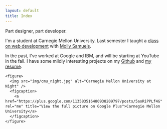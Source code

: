 ```yaml
---
layout: default
title: Index
---
```


<div class="container">
  <p>Part designer, part developer.</p>
  <p>I'm a student at Carnegie Mellon University. Last semester I taught a <a href="http://html5stuco.com/" target="_blank" rel="me" title="HTML5 StuCo course website">class on web development</a> with <a href="http://www.mollysamuels.com/" target="_blank" title="Molly Samuel's personal site">Molly Samuels</a>.</p>

  <p>In the past, I've worked at Google and IBM, and will be starting at YouTube in the fall. I have some mildly interesting projects on my <a href="http://github.com/byee01/" rel="me" title="My Github account page">Github</a> and <a href="files/byee_resume.pdf">my resume</a>.</p>

    <figure>
      <img src="img/cmu_night.jpg" alt="Carnegie Mellon University at Night" />
      <figcaption>
        <a href="https://plus.google.com/113583516480938209797/posts/5aoRiPPLf4G" rel="me" title="View the full picture on Google Plus">Carnegie Mellon University</a>
      </figcaption>
    </figure>
<!--
  <li>
    <div class="summary">
      <h3>YouTube <span>&ndash; Summer 2011</span></h3>
      <p></p>
    </div>

    <figure class="half" >
      <img src="img/youtube_interns_bw.jpg" alt="Summer 2011 YouTube intern swag"/>
      <figcaption>Summer 2011 YouTube interns</figcaption>
    </figure>
  </li>
  <li>
    <div class="summary">
      <h3>IBM <span>&ndash; Summer 2010</span></h3>
    </div>
    <figure class="half" >
      <img src="img/ibm_bw.jpg" alt="IBM Silicon Valley Labs"/>
      <figcaption>IBM Silicon Valley Labs</figcaption>
    </figure>
  </li> -->



</div>

<!--
<div class="container">
  <ul>
    {% for post in site.categories.articles %}
        <li class="{{ post.category }}"><a href="{{ post.url }}">{{ post.title }}</a></li>
    {% endfor %}
  </ul>
</div>
 -->

